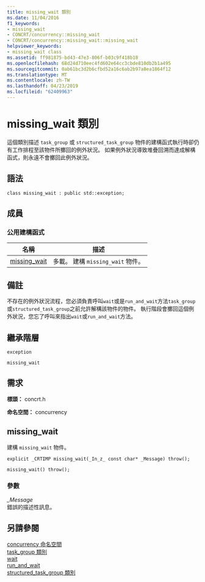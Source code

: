 ```yaml
---
title: missing_wait 類別
ms.date: 11/04/2016
f1_keywords:
- missing_wait
- CONCRT/concurrency::missing_wait
- CONCRT/concurrency::missing_wait::missing_wait
helpviewer_keywords:
- missing_wait class
ms.assetid: ff981875-bd43-47e3-806f-b03c9f418b18
ms.openlocfilehash: 68d24d710eec4fd602e64cc3cbde810db2b1a495
ms.sourcegitcommit: 0ab61bc3d2b6cfbd52a16c6ab2b97a8ea1864f12
ms.translationtype: MT
ms.contentlocale: zh-TW
ms.lasthandoff: 04/23/2019
ms.locfileid: "62409963"
---
```

# <a name="missingwait-class"></a>missing_wait 類別

這個類別描述 `task_group` 或 `structured_task_group` 物件的建構函式執行時卻仍有工作排程至該物件所擲回的例外狀況。 如果例外狀況導致堆疊回溯而達成解構函式，則永遠不會擲回此例外狀況。

## <a name="syntax"></a>語法

```
class missing_wait : public std::exception;
```

## <a name="members"></a>成員

### <a name="public-constructors"></a>公用建構函式

|名稱|描述|
|----------|-----------------|
|[missing_wait](#ctor)|多載。 建構 `missing_wait` 物件。|

## <a name="remarks"></a>備註

不存在的例外狀況流程，您必須負責呼叫`wait`或是`run_and_wait`方法`task_group`或`structured_task_group`之前允許解構該物件的物件。 執行階段會擲回這個例外狀況，您忘了呼叫來指出`wait`或`run_and_wait`方法。

## <a name="inheritance-hierarchy"></a>繼承階層

`exception`

`missing_wait`

## <a name="requirements"></a>需求

**標頭：** concrt.h

**命名空間：** concurrency

##  <a name="ctor"></a> missing_wait

建構 `missing_wait` 物件。

```
explicit _CRTIMP missing_wait(_In_z_ const char* _Message) throw();

missing_wait() throw();
```

### <a name="parameters"></a>參數

*_Message*<br/>
錯誤的描述性訊息。

## <a name="see-also"></a>另請參閱

[concurrency 命名空間](concurrency-namespace.md)<br/>
[task_group 類別](task-group-class.md)<br/>
[wait](task-group-class.md)<br/>
[run_and_wait](task-group-class.md)<br/>
[structured_task_group 類別](structured-task-group-class.md)
